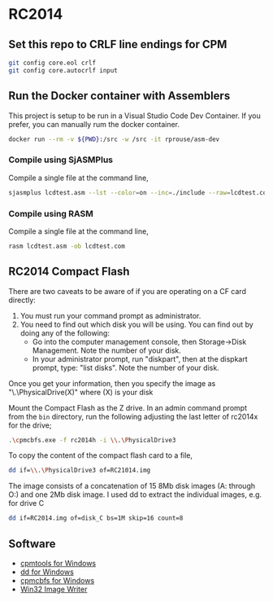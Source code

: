 # RC2014

## Set this repo to CRLF line endings for CPM

```sh
git config core.eol crlf
git config core.autocrlf input
```

## Run the Docker container with Assemblers

This project is setup to be run in a Visual Studio Code Dev Container. If you
prefer, you can manually rum the docker container.

```sh
docker run --rm -v ${PWD}:/src -w /src -it rprouse/asm-dev
```

### Compile using SjASMPlus

Compile a single file at the command line,

```sh
sjasmplus lcdtest.asm --lst --color=on --inc=./include --raw=lcdtest.com
```

### Compile using RASM

Compile a single file at the command line,

```sh
rasm lcdtest.asm -ob lcdtest.com
```

## RC2014 Compact Flash

There are two caveats to be aware of if you are operating on a CF card directly:

1. You must run your command prompt as administrator.
2. You need to find out which disk you will be using. You can find out by doing any of the following:
    - Go into the computer management console, then Storage->Disk Management.  Note the number of your disk.
    - In your administrator prompt, run "diskpart", then at the dispkart prompt, type: "list disks".  Note the number of your disk.

Once you get your information, then you specify the image as "\\.\PhysicalDrive(X)" where (X) is your disk

Mount the Compact Flash as the Z drive. In an admin command prompt from the `bin`
directory, run the following adjusting the last letter of rc2014x for the drive;

```sh
.\cpmcbfs.exe -f rc2014h -i \\.\PhysicalDrive3
```

To copy the content of the compact flash card to a file,

```sh
dd if=\\.\PhysicalDrive3 of=RC21014.img
```

The image consists of a concatenation of 15 8Mb disk images (A: through O:) and one 2Mb disk image. I used dd to extract the individual images, e.g. for drive C

```sh
dd if=RC2014.img of=disk_C bs=1M skip=16 count=8
```

## Software

- [cpmtools for Windows](http://www.cpm8680.com/cpmtools/)
- [dd for Windows](http://www.chrysocome.net/downloads/dd-0.6beta3.zip)
- [cpmcbfs for Windows](http://www.nyangau.org/cpmcbfs/cpmcbfs.htm)
- [Win32 Image Writer](https://sourceforge.net/projects/win32diskimager/)